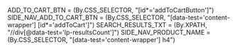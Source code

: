 ADD_TO_CART_BTN = (By.CSS_SELECTOR, "[id*='addToCartButton']")
SIDE_NAV_ADD_TO_CART_BTN = (By.CSS_SELECTOR, "[data-test='content-wrapper'] [id*='addToCart']")
SEARCH_RESULTS_TXT = (By.XPATH, "//div[@data-test='lp-resultsCount']")
SIDE_NAV_PRODUCT_NAME = (By.CSS_SELECTOR, "[data-test='content-wrapper'] h4")
